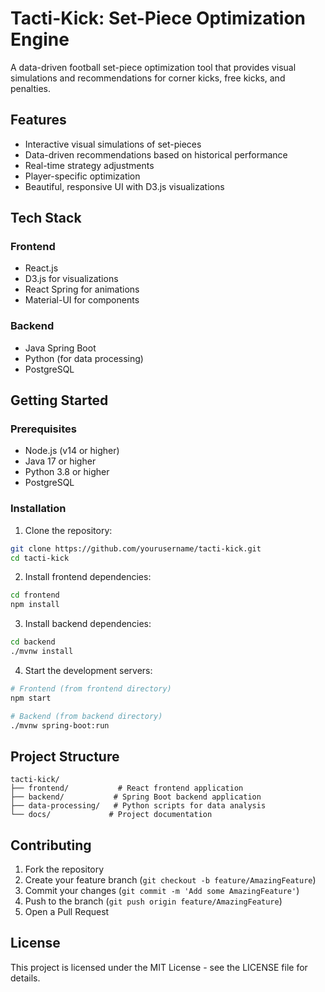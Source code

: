 # Tacti-Kick: Set-Piece Optimization Engine

A data-driven football set-piece optimization tool that provides visual simulations and recommendations for corner kicks, free kicks, and penalties.

## Features

- Interactive visual simulations of set-pieces
- Data-driven recommendations based on historical performance
- Real-time strategy adjustments
- Player-specific optimization
- Beautiful, responsive UI with D3.js visualizations

## Tech Stack

### Frontend
- React.js
- D3.js for visualizations
- React Spring for animations
- Material-UI for components

### Backend
- Java Spring Boot
- Python (for data processing)
- PostgreSQL

## Getting Started

### Prerequisites
- Node.js (v14 or higher)
- Java 17 or higher
- Python 3.8 or higher
- PostgreSQL

### Installation

1. Clone the repository:
```bash
git clone https://github.com/yourusername/tacti-kick.git
cd tacti-kick
```

2. Install frontend dependencies:
```bash
cd frontend
npm install
```

3. Install backend dependencies:
```bash
cd backend
./mvnw install
```

4. Start the development servers:
```bash
# Frontend (from frontend directory)
npm start

# Backend (from backend directory)
./mvnw spring-boot:run
```

## Project Structure

```
tacti-kick/
├── frontend/           # React frontend application
├── backend/           # Spring Boot backend application
├── data-processing/   # Python scripts for data analysis
└── docs/             # Project documentation
```

## Contributing

1. Fork the repository
2. Create your feature branch (`git checkout -b feature/AmazingFeature`)
3. Commit your changes (`git commit -m 'Add some AmazingFeature'`)
4. Push to the branch (`git push origin feature/AmazingFeature`)
5. Open a Pull Request

## License

This project is licensed under the MIT License - see the LICENSE file for details. 